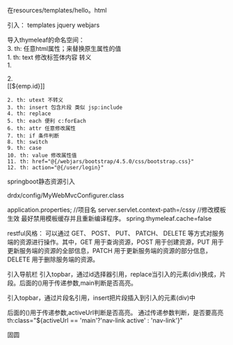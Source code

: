 在resources/templates/hello。html

引入：
templates
jquery webjars

导入thymeleaf的命名空间：
	<html xmlns:th="http://www.thymeleaf.org" >  
3. th: 任意html属性；来替换原生属性的值  
	1. th: text 修改标签体内容 转义  
		1. <div th: test="${emp.id}"></div>
		2. <div>[[${emp.id}]]</div>

	2. th: utext 不转义  
	3. th: insert 包含片段 类似 jsp:include  
	4. th: replace 
	5. th: each 便利 c:forEach
	6. th: attr 任意修改属性  
	7. th: if 条件判断
	8. th: switch
	9. th: case
	10. th: value 修改属性值  
	11. th: href="@{/webjars/bootstrap/4.5.0/css/bootstrap.css}"
	12. th: action="@{/user/login}"

springboot静态资源引入
<script type="text/javascript" th:src="@{/asserts/js/feather.min.js}"></script>
<script type="text/javascript" th:src="@{/webjers/jquery/3.5.1/jquery.js}"></script>

drdx/config/MyWebMvcConfigurer.class

application.properties;
//项目名
server.servlet.context-path=/cssy
//修改模板生效 最好禁用模板缓存并且重新编译程序。
spring.thymeleaf.cache=false

restful风格：
可以通过 GET、 POST、 PUT、 PATCH、 DELETE 等方式对服务端的资源进行操作。其中，GET 用于查询资源，POST 用于创建资源，PUT 用于更新服务端的资源的全部信息，PATCH 用于更新服务端的资源的部分信息，DELETE 用于删除服务端的资源。

引入导航栏
引入topbar，通过id选择器引用，replace当引入的元素(div)换成，片段。后面的()用于传递参数,main判断是否高亮。
<div th:replace="component/bar::#sidebar(activeUrl='main')"></div>
引入topbar，通过片段名引用，insert把片段插入到引入的元素(div)中
<div th:insert="component/bar::topbar"></div>

<div th:include="component/bar::topbar"></div>


后面的()用于传递参数,activeUrl判断是否高亮。
通过传递参数判断，是否要高亮
th:class="${activeUrl == 'main'?'nav-link active' : 'nav-link'}"

固圆